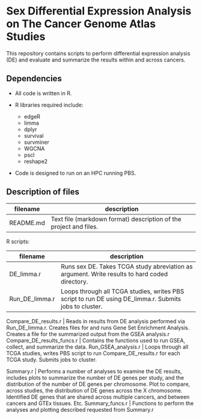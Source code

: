 Sex Differential Expression Analysis on The Cancer Genome Atlas Studies
==========

This repository contains scripts to perform differential expression analysis (DE) and evaluate and summarize the results within and across cancers.

Dependencies
------------

- All code is written in R.
- R libraries required include:
  - edgeR
  - limma
  - dplyr
  - survival
  - survminer
  - WGCNA
  - pscl
  - reshape2

- Code is designed to run on an HPC running PBS. 

Description of files
--------------------

filename                          |  description
----------------------------------|------------------------------------------------------------------------------------
README.md                         |  Text file (markdown format) description of the project and files.


R scripts:

filename                          |  description
----------------------------------|------------------------------------------------------------------------------------
DE_limma.r                        |  Runs sex DE. Takes TCGA study abreviation as argument. Write results to hard coded directory.
Run_DE_limma.r			  |  Loops through all TCGA studies, writes PBS script to run DE using DE_limma.r. Submits jobs to cluster.

Compare_DE_results.r		  |  Reads in results from DE analysis performed via Run_DE_limma.r. Creates files for and runs Gene Set Enrichment Analysis. Creates a file for the summarized output from the GSEA analysis.r
Compare_DE_results_funcs.r	  |  Contains the functions used to run GSEA, collect, and summarize the data.
Run_GSEA_analysis.r		  |  Loops through all TCGA studies, writes PBS script to run Compare_DE_results.r for each TCGA study. Submits jobs to cluster.

Summary.r			  |  Performs a number of analyses to examine the DE results, includes plots to summarize the number of DE genes per study, and the distribution of the number of DE genes per chromosome. Plot to compare, across studies, the distribution of DE genes across the X chromosome. Identified DE genes that are shared across multiple cancers, and between cancers and GTEx tissues. Etc.
Summary_funcs.r			  |  Functions to perform the analyses and plotting described requested from Summary.r
